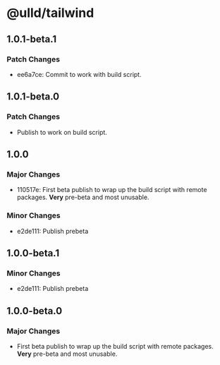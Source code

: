 # @ulld/tailwind

## 1.0.1-beta.1

### Patch Changes

- ee6a7ce: Commit to work with build script.

## 1.0.1-beta.0

### Patch Changes

- Publish to work on build script.

## 1.0.0

### Major Changes

- 110517e: First beta publish to wrap up the build script with remote packages. **Very** pre-beta and most unusable.

### Minor Changes

- e2de111: Publish prebeta

## 1.0.0-beta.1

### Minor Changes

- e2de111: Publish prebeta

## 1.0.0-beta.0

### Major Changes

- First beta publish to wrap up the build script with remote packages. **Very** pre-beta and most unusable.
